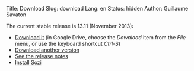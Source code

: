 Title: Download
Slug: download
Lang: en
Status: hidden
Author: Guillaume Savaton

The current stable release is 13.11 (November 2013):

  * [Download it](https://drive.google.com/file/d/0ByRUreHgekjMRnFad24wMEZwRGM/edit?usp=sharing) (in Google Drive, choose the *Download* item from the *File* menu, or use the keyboard shortcut *Ctrl-S*)
  * [Download another version](https://drive.google.com/folderview?id=0ByRUreHgekjMWG9teGM2dE8wck0&usp=sharing)
  * [See the release notes](|filename|/News/release-13.11.md)
  * [Install Sozi](|filename|install.md)

